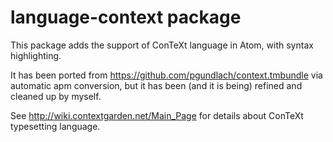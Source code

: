 # language-context package

This package adds the support of ConTeXt language in Atom, with syntax highlighting.

It has been ported from <https://github.com/pgundlach/context.tmbundle> via automatic
apm conversion, but it has been (and it is being) refined and cleaned up by myself.

See <http://wiki.contextgarden.net/Main_Page> for details about ConTeXt typesetting language.
